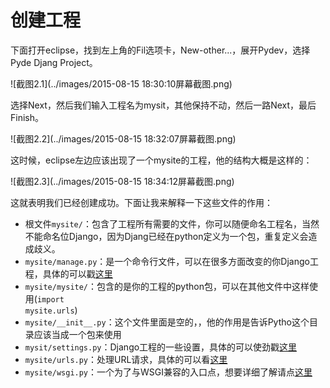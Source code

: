 # 创建工程

下面打开eclipse，找到左上角的Fil选项卡，New-other...，展开Pydev，选择Pyde Djang Project。

![截图2.1](../images/2015-08-15 18:30:10屏幕截图.png)

选择Next，然后我们输入工程名为mysit，其他保持不动，然后一路Next，最后Finish。

![截图2.2](../images/2015-08-15 18:32:07屏幕截图.png)

这时候，eclipse左边应该出现了一个mysite的工程，他的结构大概是这样的：

![截图2.3](../images/2015-08-15 18:34:12屏幕截图.png)

这就表明我们已经创建成功。下面让我来解释一下这些文件的作用：
* 根文件<code>mysite/</code>：包含了工程所有需要的文件，你可以随便命名工程名，当然不能命名位Django，因为Djang已经在python定义为一个包，重复定义会造成歧义。
* <code>mysite/manage.py</code>：是一个命令行文件，可以在很多方面改变的你Django工程，具体的可以戳[这里](https://docs.djangoproject.com/en/1.8/ref/django-admin/)
* <code>mysite/mysite/</code>：包含的是你的工程的python包，可以在其他文件中这样使用(<code>import mysite.urls</code>)
* <code>mysite/\_\_init\_\_.py</code>：这个文件里面是空的，，他的作用是告诉Pytho这个目录应该当成一个包来使用
* <code>mysit/settings.py</code>：Django工程的一些设置，具体的可以使劲戳[这里](https://docs.djangoproject.com/en/1.8/topics/settings/)
* <code>mysite/urls.py</code>：处理URL请求，具体的可以看[这里](https://docs.djangoproject.com/en/1.8/topics/http/urls/)
* <code>mysite/wsgi.py</code>：一个为了与WSGI兼容的入口点，想要详细了解请点[这里](https://docs.djangoproject.com/en/1.8/howto/deployment/wsgi/)
